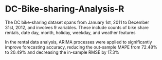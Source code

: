 # DC-Bike-sharing-Analysis-R


The DC bike-sharing dataset spans from January 1st, 2011 to December 31st, 2012, and involves 9 variables. These include counts of bike share rentals, date day, month, holiday, weekday, and weather features

In the rental data analysis, ARIMA processes were applied to significantly improve forecasting accuracy, reducing the out-sample MAPE from 72.48% to 20.49% and decreasing the in-sample RMSE by 17.3%

